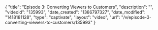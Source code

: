 {
    "title": "Episode 3:  Converting Viewers to Customers",
    "description": "",
    "videoid": "135993",
    "date_created": "1386797327",
    "date_modified": "1418181128",
    "type": "captivate",
    "layout": "video",
    "url": "\/v\/episode-3-converting-viewers-to-customers\/135993"
}